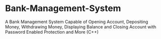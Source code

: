 # Bank-Management-System
A Bank Management System Capable of Opening Account, Depositing Money, Withdrawing Money, Displaying Balance and Closing Account with Password Enabled Protection and More (C++)
